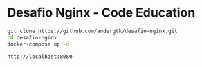 # Desafio Nginx - Code Education

```sh
git clone https://github.com/andergtk/desafio-nginx.git
cd desafio-nginx
docker-compose up -d
```

    http://localhost:8080
